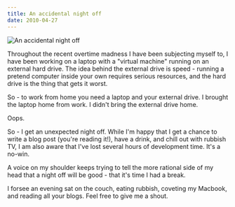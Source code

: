 ```yaml
---
title: An accidental night off
date: 2010-04-27
---
```


![An accidental night off](https://source.unsplash.com/di8ognBauG0/1600x900)

Throughout the recent overtime madness I have been subjecting myself to, I have been working on a laptop with a "virtual machine" running on an external hard drive. The idea behind the external drive is speed - running a pretend computer inside your own requires serious resources, and the hard drive is the thing that gets it worst.

So - to work from home you need a laptop and your external drive. I brought the laptop home from work. I didn't bring the external drive home.

Oops.

So - I get an unexpected night off. While I'm happy that I get a chance to write a blog post (you're reading it!), have a drink, and chill out with rubbish TV, I am also aware that I've lost several hours of development time. It's a no-win.

A voice on my shoulder keeps trying to tell the more rational side of my head that a night off will be good - that it's time I had a break.

I forsee an evening sat on the couch, eating rubbish, coveting my Macbook, and reading all your blogs. Feel free to give me a shout.